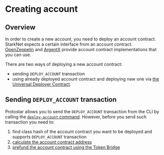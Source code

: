 # Creating account

## Overview

In order to create a new account, you need to deploy an account contract. StarkNet expects a certain interface from an account contract. [OpenZeppelin](https://github.com/OpenZeppelin/cairo-contracts/blob/main/src/openzeppelin/account/presets/Account.cairo) and [ArgentX](https://github.com/argentlabs/argent-contracts-starknet/blob/develop/contracts/account/ArgentAccount.cairo) provide account contract implementations that you can use.

There are two ways of deploying a new account contract:
- sending `DEPLOY_ACCOUNT` transaction
- using already deployed account contract and deploying new one via [the Universal Deployer Contract](https://community.starknet.io/t/universal-deployer-contract-proposal/1864).

## Sending `DEPLOY_ACCOUNT` transaction 

Protostar allows you to send the `DEPLOY_ACCOUNT` transaction from the CLI by calling the [`deploy-account` command](/docs/cli-reference#deploy-account).
However, before you send such transaction you need to:
1. find class hash of the account contract you want to be deployed and supports `DEPLOY_ACCOUNT` transaction
2. [calculate the account contract address](https://github.com/starkware-libs/cairo-lang/blob/ed6cf8d6cec50a6ad95fa36d1eb4a7f48538019e/src/starkware/starknet/services/api/gateway/contract_address.py#L12)
3. [prefund the account contract using the Token Bridge](https://docs.starknet.io/documentation/develop/L1-L2_Communication/token-bridge/)
